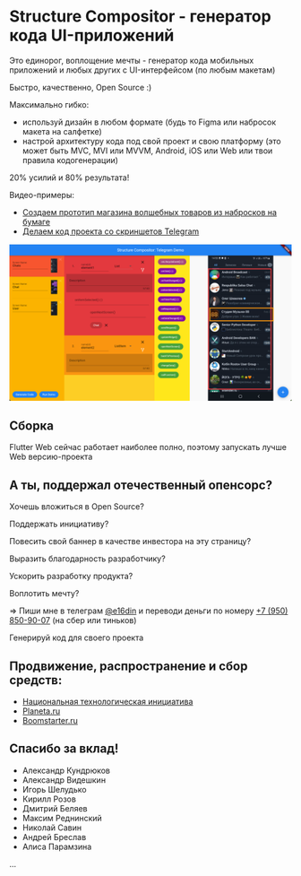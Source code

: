 # Structure Compositor - генератор кода UI-приложений

Это единорог, воплощение мечты - генератор кода мобильных приложений и любых других с UI-интерфейсом (по любым макетам)

Быстро, качественно, Open Source :)

Максимально гибко: 
- используй дизайн в любом формате (будь то Figma или набросок макета на салфетке)
- настрой архитектуру кода под свой проект и свою платформу (это может быть MVC, MVI или MVVM, Android, iOS или Web или твои правила кодогенерации)

20% усилий и 80% результата!

Видео-примеры:
- [Создаем прототип магазина волшебных товаров из набросков на бумаге](https://youtu.be/yDqQJ-uk3qo)
- [Делаем код проекта со скриншетов Telegram](https://youtu.be/fMw-fU_FZB8)


![Structure Compositor в деле](https://github.com/e16din/structure_compositor/blob/main/screen1.png)

## Сборка

Flutter Web сейчас работает наиболее полно, поэтому запускать лучше Web версию-проекта

## А ты, поддержал отечественный опенсорс?

Хочешь вложиться в Open Source?

Поддержать инициативу?

Повесить свой баннер в качестве инвестора на эту страницу?

Выразить благодарность разработчику?

Ускорить разработку продукта?

Воплотить мечту?

=> Пиши мне в телеграм [@e16din](https://t.me/e16din) и переводи деньги по номеру [+7 (950) 850-90-07](https://vk.com/al.fellini) (на сбер или тиньков)

Генерируй код для своего проекта

## Продвижение, распространение и сбор средств:

- [Национальная технологическая инициатива](https://xn--d1ach8g.xn--c1aenmdblfega.xn--p1ai/improject-47083/ideas/82471)
- [Planeta.ru](https://planeta.ru/campaigns/structure_compositor)
- [Boomstarter.ru](https://boomstarter.ru/projects/1119349/208729?token=58a2fd3f)

## Спасибо за вклад!

- Александр Кундрюков
- Александр Видешкин
- Игорь Шелудько
- Кирилл Розов
- Дмитрий Беляев
- Максим Реднинский
- Николай Савин
- Андрей Бреслав
- Алиса Парамзина

...


